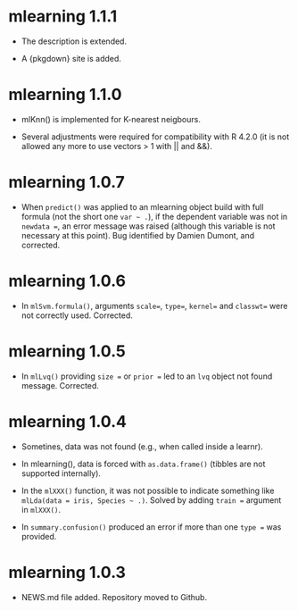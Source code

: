 # mlearning 1.1.1

-   The description is extended.

-   A {pkgdown} site is added.

# mlearning 1.1.0

-   mlKnn() is implemented for K-nearest neigbours.

-   Several adjustments were required for compatibility with R 4.2.0 (it is not allowed any more to use vectors \> 1 with \|\| and &&).

# mlearning 1.0.7

-   When `predict()` was applied to an mlearning object build with full formula (not the short one `var ~ .`), if the dependent variable was not in `newdata =`, an error message was raised (although this variable is not necessary at this point). Bug identified by Damien Dumont, and corrected.

# mlearning 1.0.6

-   In `mlSvm.formula()`, arguments `scale=`, `type=`, `kernel=` and `classwt=` were not correctly used. Corrected.

# mlearning 1.0.5

-   In `mlLvq()` providing `size =` or `prior =` led to an `lvq` object not found message. Corrected.

# mlearning 1.0.4

-   Sometines, data was not found (e.g., when called inside a learnr).

-   In mlearning(), data is forced with `as.data.frame()` (tibbles are not supported internally).

-   In the `mlXXX()` function, it was not possible to indicate something like `mlLda(data = iris, Species ~ .)`. Solved by adding `train =` argument in `mlXXX()`.

-   In `summary.confusion()` produced an error if more than one `type =` was provided.

# mlearning 1.0.3

-   NEWS.md file added. Repository moved to Github.
